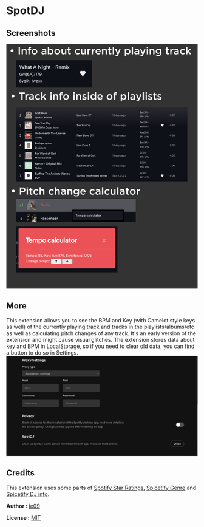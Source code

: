 # SpotDJ

## Screenshots

![](./images/screen.png)

## More

This extension allows you to see the BPM and Key (with Camelot style keys as well) of the currently playing track 
and tracks in the playlists/albums/etc as well as calculating pitch changes of any track.
It's an early version of the extension and might cause visual glitches.
The extension stores data about key and BPM in LocalStorage, so if you need to clear old data, you can find a 
button to do so in Settings.
![](./images/settings.png)

## Credits
This extension uses some parts of [Spotify Star Ratings](https://github.com/duffey/spotify-star-ratings), [Spicetify Genre](https://github.com/Shinyhero36/Spicetify-Genre) and [Spicetify DJ info](https://github.com/L3-N0X/spicetify-dj-info).

**Author :** [je09](https://github.com/je09)

**License :** [MIT](https://github.com/git/git-scm.com/blob/main/MIT-LICENSE.txt)

